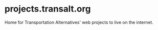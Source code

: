 # projects.transalt.org

Home for Transportation Alternatives' web projects to live on the internet.

